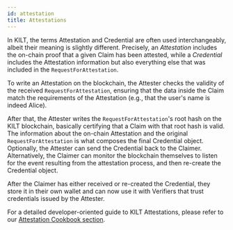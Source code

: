 ```yaml
---
id: attestation
title: Attestations
---
```


In KILT, the terms Attestation and Credential are often used interchangeably, albeit their meaning is slightly different.
Precisely, an *Attestation* includes the on-chain proof that a given Claim has been attested, while a *Credential* includes the Attestation information but also everything else that was included in the `RequestForAttestation`.

To write an Attestation on the blockchain, the Attester checks the validity of the received `RequestForAttestation`, ensuring that the data inside the Claim match the requirements of the Attestation (e.g., that the user's name is indeed Alice).

After that, the Attester writes the `RequestForAttestation`'s root hash on the KILT blockchain, basically certifying that a Claim with that root hash is valid.
The information about the on-chain Attestation and the original `RequestForAttestation` is what composes the final Credential object.
Optionally, the Attester can send the Credential back to the Claimer.
Alternatively, the Claimer can monitor the blockchain themselves to listen for the event resulting from the attestation process, and then re-create the Credential object.

After the Claimer has either received or re-created the Credential, they store it in their own wallet and can now use it with Verifiers that trust credentials issued by the Attester.

For a detailed developer-oriented guide to KILT Attestations, please refer to our [Attestation Cookbook section](../../develop/01_sdk/02_cookbook/04_claiming/03_attestation_creation.md).
